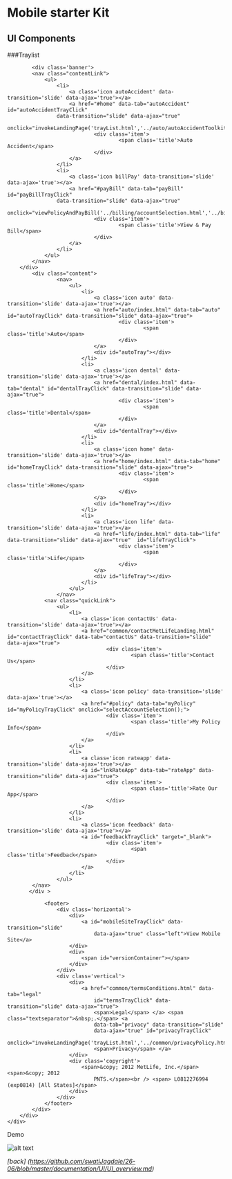 Mobile starter Kit
================================

UI Components
--------------------------------

###Traylist
		
		    <div class='banner'>
			<nav class="contentLink">
				<ul>
					<li>
						<a class='icon autoAccident' data-transition='slide' data-ajax='true'></a>
						<a href="#home" data-tab="autoAccident" id="autoAccidentTrayClick"
					data-transition="slide" data-ajax="true"
					onclick="invokeLandingPage('trayList.html','../auto/autoAccidentToolkitLanding.html');">
								<div class='item'>
										<span class='title'>Auto Accident</span>
								</div>
						</a>
					</li>
					<li>
						<a class='icon billPay' data-transition='slide' data-ajax='true'></a>
						<a href="#payBill" data-tab="payBill"  id="payBillTrayClick"
					data-transition="slide" data-ajax="true"
					onclick="viewPolicyAndPayBill('../billing/accountSelection.html','../billing/billPayMultiplePolicies.html');">
								<div class='item'>
										<span class='title'>View & Pay Bill</span>
								</div>
						</a>
					</li>
				</ul>
			</nav>	
		</div> 
			<div class="content">
					<nav>
						<ul>
							<li>
								<a class='icon auto' data-transition='slide' data-ajax='true'></a>
								<a href="auto/index.html" data-tab="auto" id="autoTrayClick" data-transition="slide" data-ajax="true">
										<div class='item'>
												<span class='title'>Auto</span>
										</div>
								</a>
								<div id="autoTray"></div>
							</li>
							<li>
								<a class='icon dental' data-transition='slide' data-ajax='true'></a>
								<a href="dental/index.html" data-tab="dental" id="dentalTrayClick" data-transition="slide" data-ajax="true">
										<div class='item'>
												<span class='title'>Dental</span>
										</div>
								</a>
								<div id="dentalTray"></div>
							</li>
							<li>
								<a class='icon home' data-transition='slide' data-ajax='true'></a>
								<a href="home/index.html" data-tab="home"   id="homeTrayClick" data-transition="slide" data-ajax="true">
										<div class='item'>
												<span class='title'>Home</span>
										</div>
								</a>
								<div id="homeTray"></div>
							</li>
							<li>
								<a class='icon life' data-transition='slide' data-ajax='true'></a>
								<a href="life/index.html" data-tab="life" data-transition="slide" data-ajax="true"  id="lifeTrayClick">
										<div class='item'>
												<span class='title'>Life</span>
										</div>
								</a>
								<div id="lifeTray"></div>
							</li>
						</ul>
					</nav>
				<nav class="quickLink">
					<ul>
						<li>
							<a class='icon contactUs' data-transition='slide' data-ajax='true'></a>
							<a href="common/contactMetLifeLanding.html"  id="contactTrayClick" data-tab="contactUs" data-transition="slide" data-ajax="true">
									<div class='item'>
											<span class='title'>Contact Us</span>
									</div>
							</a>
						</li>
						<li>
							<a class='icon policy' data-transition='slide' data-ajax='true'></a>
							<a href="#policy" data-tab="myPolicy"  id="myPolicyTrayClick" onclick="selectAccountSelection();">
									<div class='item'>
											<span class='title'>My Policy Info</span>
									</div>
							</a>
						</li>
						<li>
							<a class='icon rateapp' data-transition='slide' data-ajax='true'></a>
							<a id="lnkRateApp" data-tab="rateApp" data-transition="slide" data-ajax="true">
									<div class='item'>
											<span class='title'>Rate Our App</span>
									</div>
							</a>
						</li>
						<li>
							<a class='icon feedback' data-transition='slide' data-ajax='true'></a>
							<a id="feedbackTrayClick" target="_blank">
									<div class='item'>
											<span class='title'>Feedback</span>
									</div>
							</a>
						</li>
					</ul>
			</nav>
		   </div >
		
				<footer>
					<div class='horizontal'>
						<div>
							<a id="mobileSiteTrayClick" data-transition="slide"
								data-ajax="true" class="left">View Mobile Site</a>
						</div>
						<div>
							<span id="versionContainer"></span>
						</div>
					</div>
					<div class='vertical'>
						<div>
							<a href="common/termsConditions.html" data-tab="legal"
								id="termsTrayClick" data-transition="slide" data-ajax="true">
								<span>Legal</span> </a> <span class="textseparator">&nbsp;.</span> <a
								data-tab="privacy" data-transition="slide"
								data-ajax="true" id="privacyTrayClick"
								onclick="invokeLandingPage('trayList.html','../common/privacyPolicy.html');">
								<span>Privacy</span> </a>
						</div>
						<div class='copyright'>
							<span>&copy; 2012 MetLife, Inc.</span> <span>&copy; 2012
								PNTS.</span><br /> <span> L0812276994 (exp0814) [All States]</span>
						</div>
					</div>
				</footer>
			</div>
		</div>
	</div>
	
	
Demo


![alt text][Demo]

[Demo]: https://github.com/swatiJagdale/26-06/blob/master/documentation/screenshots/SC20130624-145401.png "Logo Title Text 2"


*[back] (https://github.com/swatiJagdale/26-06/blob/master/documentation/UI/UI_overview.md)* 
